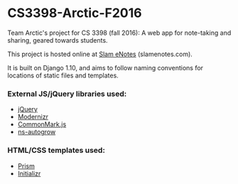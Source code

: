 # CS3398-Arctic-F2016

Team Arctic's project for CS 3398 (fall 2016): A web app for note-taking and sharing, geared towards students.

This project is hosted online at [Slam eNotes](slamenotes.com) (slamenotes.com).

It is built on Django 1.10, and aims to follow naming conventions for locations of static files and templates.

### External JS/jQuery libraries used:
- [jQuery](https://jquery.com/)
- [Modernizr](https://modernizr.com/)
- [CommonMark.js](https://github.com/jgm/commonmark.js/)
- [ns-autogrow](https://github.com/ro31337/jquery.ns-autogrow/)

### HTML/CSS templates used:
- [Prism](https://templated.co/prism)
- [Initializr](http://www.initializr.com/)
